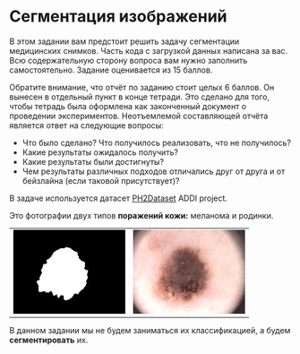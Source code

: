 # Сегментация изображений
В этом задании вам предстоит решить задачу сегментации медицинских снимков. Часть кода с загрузкой данных написана за вас. Всю содержательную сторону вопроса вам нужно заполнить самостоятельно. Задание оценивается из 15 баллов. 

Обратите внимание, что отчёт по заданию стоит целых 6 баллов. Он вынесен в отдельный пункт в конце тетради. Это сделано для того, чтобы тетрадь была оформлена как законченный документ о проведении экспериментов. Неотъемлемой составляющей отчёта является ответ на следующие вопросы:

* Что было сделано? Что получилось реализовать, что не получилось?
* Какие результаты ожидалось получить?
* Какие результаты были достигнуты?
* Чем результаты различных подходов отличались друг от друга и от бейзлайна (если таковой присутствует)?

В задаче используется датасет [PH2Dataset](https://www.fc.up.pt/addi/ph2%20database.html) ADDI project.

Это фотографии двух типов **поражений кожи:** меланома и родинки.

<table><tr><td><img src="https://github.com/kkruglik/semantic_segmetation/blob/main/imgs/mask.jpg"></td><td><img src="https://github.com/kkruglik/semantic_segmetation/blob/main/imgs/melanoma.jpg"></td></tr></table>

В данном задании мы не будем заниматься их классификацией, а будем **сегментировать** их.
